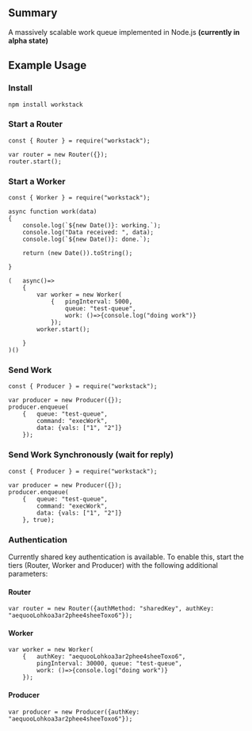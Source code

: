 ## Summary
A massively scalable work queue implemented in Node.js **(currently in alpha state)**


## Example Usage

### Install
```
npm install workstack
```

### Start a Router
```
const { Router } = require("workstack");

var router = new Router({});
router.start();
```

### Start a Worker
```
const { Worker } = require("workstack");

async function work(data)
{   
    console.log(`${new Date()}: working.`);
    console.log("Data received: ", data);
    console.log(`${new Date()}: done.`);
    
    return (new Date()).toString();

}

(   async()=>
    {   
        var worker = new Worker(
            {   pingInterval: 5000,
                queue: "test-queue",
                work: ()=>{console.log("doing work")}
            });
        worker.start();

    }
)()
```

### Send Work
```
const { Producer } = require("workstack");

var producer = new Producer({});
producer.enqueue(
    {   queue: "test-queue",
        command: "execWork", 
        data: {vals: ["1", "2"]}
    });
```

### Send Work Synchronously (wait for reply)
```
const { Producer } = require("workstack");

var producer = new Producer({});
producer.enqueue(
    {   queue: "test-queue",
        command: "execWork", 
        data: {vals: ["1", "2"]}
    }, true);
```

### Authentication
Currently shared key authentication is available.  To enable this, start the tiers (Router, Worker and Producer) with the following additional parameters:

#### Router
```
var router = new Router({authMethod: "sharedKey", authKey: "aequooLohkoa3ar2phee4sheeToxo6"});
```

#### Worker
```
var worker = new Worker(
    {   authKey: "aequooLohkoa3ar2phee4sheeToxo6", 
        pingInterval: 30000, queue: "test-queue",
        work: ()=>{console.log("doing work")}
    });
```

#### Producer
```
var producer = new Producer({authKey: "aequooLohkoa3ar2phee4sheeToxo6"});
```